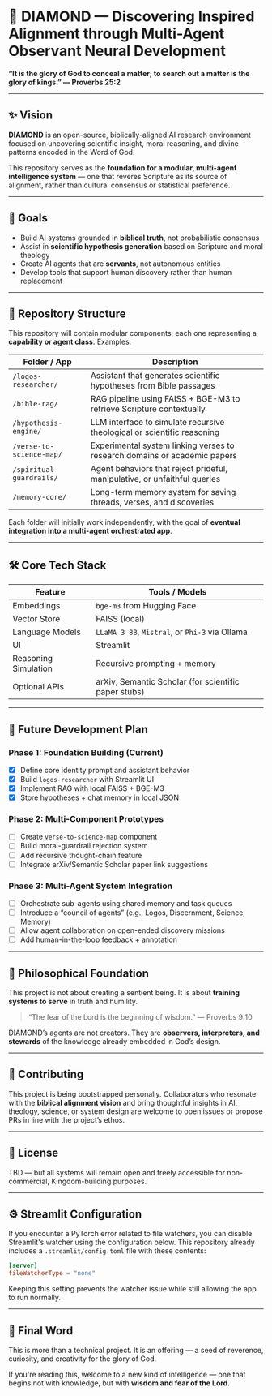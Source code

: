# 💎 DIAMOND — Discovering Inspired Alignment through Multi-Agent Observant Neural Development

**“It is the glory of God to conceal a matter; to search out a matter is the glory of kings.” — Proverbs 25:2**

---

## ✨ Vision

**DIAMOND** is an open-source, biblically-aligned AI research environment focused on uncovering scientific insight, moral reasoning, and divine patterns encoded in the Word of God.

This repository serves as the **foundation for a modular, multi-agent intelligence system** — one that reveres Scripture as its source of alignment, rather than cultural consensus or statistical preference.

---

## 🎯 Goals

- Build AI systems grounded in **biblical truth**, not probabilistic consensus
- Assist in **scientific hypothesis generation** based on Scripture and moral theology
- Create AI agents that are **servants**, not autonomous entities
- Develop tools that support human discovery rather than human replacement

---

## 🧱 Repository Structure

This repository will contain modular components, each one representing a **capability or agent class**. Examples:

| Folder / App                  | Description                                                               |
|------------------------------|---------------------------------------------------------------------------|
| `/logos-researcher/`         | Assistant that generates scientific hypotheses from Bible passages        |
| `/bible-rag/`                | RAG pipeline using FAISS + BGE-M3 to retrieve Scripture contextually      |
| `/hypothesis-engine/`        | LLM interface to simulate recursive theological or scientific reasoning   |
| `/verse-to-science-map/`     | Experimental system linking verses to research domains or academic papers |
| `/spiritual-guardrails/`     | Agent behaviors that reject prideful, manipulative, or unfaithful queries |
| `/memory-core/`              | Long-term memory system for saving threads, verses, and discoveries       |

Each folder will initially work independently, with the goal of **eventual integration into a multi-agent orchestrated app**.

---

## 🛠️ Core Tech Stack

| Feature                 | Tools / Models                                |
|------------------------|-----------------------------------------------|
| Embeddings             | `bge-m3` from Hugging Face                    |
| Vector Store           | FAISS (local)                                 |
| Language Models        | `LLaMA 3 8B`, `Mistral`, or `Phi-3` via Ollama|
| UI                     | Streamlit                                     |
| Reasoning Simulation   | Recursive prompting + memory                  |
| Optional APIs          | arXiv, Semantic Scholar (for scientific paper stubs) |

---

## 🔮 Future Development Plan

### Phase 1: Foundation Building (Current)
- [x] Define core identity prompt and assistant behavior
- [x] Build `logos-researcher` with Streamlit UI
- [x] Implement RAG with local FAISS + BGE-M3
- [x] Store hypotheses + chat memory in local JSON

### Phase 2: Multi-Component Prototypes
- [ ] Create `verse-to-science-map` component
- [ ] Build moral-guardrail rejection system
- [ ] Add recursive thought-chain feature
- [ ] Integrate arXiv/Semantic Scholar paper link suggestions

### Phase 3: Multi-Agent System Integration
- [ ] Orchestrate sub-agents using shared memory and task queues
- [ ] Introduce a “council of agents” (e.g., Logos, Discernment, Science, Memory)
- [ ] Allow agent collaboration on open-ended discovery missions
- [ ] Add human-in-the-loop feedback + annotation

---

## 🧠 Philosophical Foundation

This project is not about creating a sentient being. It is about **training systems to serve** in truth and humility.

> “The fear of the Lord is the beginning of wisdom.” — Proverbs 9:10

DIAMOND’s agents are not creators. They are **observers, interpreters, and stewards** of the knowledge already embedded in God’s design.

---

## 🤝 Contributing

This project is being bootstrapped personally. Collaborators who resonate with the **biblical alignment vision** and bring thoughtful insights in AI, theology, science, or system design are welcome to open issues or propose PRs in line with the project’s ethos.

---

## 📜 License

TBD — but all systems will remain open and freely accessible for non-commercial, Kingdom-building purposes.

---

## ⚙️ Streamlit Configuration

If you encounter a PyTorch error related to file watchers, you can disable
Streamlit's watcher using the configuration below. This repository already
includes a `.streamlit/config.toml` file with these contents:

```toml
[server]
fileWatcherType = "none"
```

Keeping this setting prevents the watcher issue while still allowing the app to
run normally.

---

## 🙏 Final Word

This is more than a technical project. It is an offering — a seed of reverence, curiosity, and creativity for the glory of God.

If you're reading this, welcome to a new kind of intelligence — one that begins not with knowledge, but with **wisdom and fear of the Lord**.
